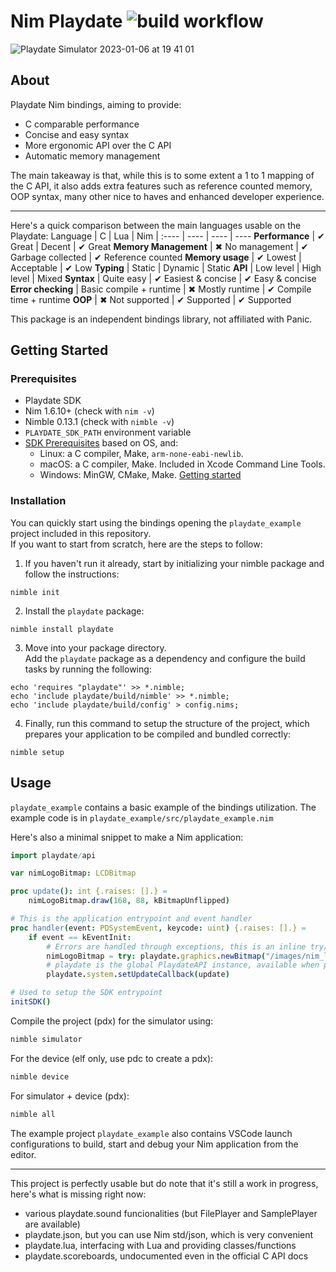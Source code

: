# Nim Playdate ![build workflow](https://github.com/samdze/playdate-nim/actions/workflows/build.yml/badge.svg)
![Playdate Simulator 2023-01-06 at 19 41 01](https://user-images.githubusercontent.com/19392104/211077589-09d1c9ee-02a4-4804-8c2b-6a8ad1850ec3.png)

## About
Playdate Nim bindings, aiming to provide:
- C comparable performance
- Concise and easy syntax
- More ergonomic API over the C API
- Automatic memory management

The main takeaway is that, while this is to some extent a 1 to 1 mapping of the C API, it also adds extra features such as reference counted memory, OOP syntax, many other nice to haves and enhanced developer experience.

<hr>

Here's a quick comparison between the main languages usable on the Playdate:
Language | C | Lua | Nim  |
:---- | ---- | ---- | ----
**Performance** | ✔ Great | Decent | ✔ Great
**Memory Management** | ✖ No management | ✔ Garbage collected | ✔ Reference counted
**Memory usage** | ✔ Lowest | Acceptable | ✔ Low
**Typing** | Static | Dynamic | Static
**API** | Low level | High level | Mixed
**Syntax** | Quite easy | ✔ Easiest & concise | ✔ Easy & concise
**Error checking** | Basic compile + runtime | ✖ Mostly runtime | ✔ Compile time + runtime
**OOP** | ✖ Not supported | ✔ Supported | ✔ Supported

This package is an independent bindings library, not affiliated with Panic.

## Getting Started

### Prerequisites

- Playdate SDK
- Nim 1.6.10+ (check with `nim -v`)
- Nimble 0.13.1 (check with `nimble -v`)
- `PLAYDATE_SDK_PATH` environment variable
- [SDK Prerequisites](https://sdk.play.date/Inside%20Playdate%20with%20C.html#_prerequisites) based on OS, and:
    - Linux: a C compiler, Make, `arm-none-eabi-newlib`.
    - macOS: a C compiler, Make. Included in Xcode Command Line Tools.
    - Windows: MinGW, CMake, Make. [Getting started](https://code.visualstudio.com/docs/cpp/config-mingw)

### Installation

You can quickly start using the bindings opening the `playdate_example` project included in this repository.<br>
If you want to start from scratch, here are the steps to follow:

1. If you haven't run it already, start by initializing your nimble package and follow the instructions:

```
nimble init
```

2. Install the `playdate` package:

```
nimble install playdate
```

3. Move into your package directory.<br>
Add the `playdate` package as a dependency and configure the build tasks by running the following:

```
echo 'requires "playdate"' >> *.nimble;
echo 'include playdate/build/nimble' >> *.nimble;
echo 'include playdate/build/config' > config.nims;
```

4. Finally, run this command to setup the structure of the project, which prepares your application to be compiled and bundled correctly:

```
nimble setup
```

## Usage

`playdate_example` contains a basic example of the bindings utilization.
The example code is in `playdate_example/src/playdate_example.nim`

Here's also a minimal snippet to make a Nim application:
```nim
import playdate/api

var nimLogoBitmap: LCDBitmap

proc update(): int {.raises: [].} =
    nimLogoBitmap.draw(168, 88, kBitmapUnflipped)

# This is the application entrypoint and event handler
proc handler(event: PDSystemEvent, keycode: uint) {.raises: [].} =
    if event == kEventInit:
        # Errors are handled through exceptions, this is an inline try/except
        nimLogoBitmap = try: playdate.graphics.newBitmap("/images/nim_logo") except: nil
        # playdate is the global PlaydateAPI instance, available when playdate/api is imported 
        playdate.system.setUpdateCallback(update)

# Used to setup the SDK entrypoint
initSDK()
```

Compile the project (pdx) for the simulator using:
```sh
nimble simulator
```
For the device (elf only, use pdc to create a pdx):
```sh
nimble device
```
For simulator + device (pdx):
```sh
nimble all
```

The example project `playdate_example` also contains VSCode launch configurations to build, start and debug your Nim application from the editor.

---
This project is perfectly usable but do note that it's still a work in progress, here's what is missing right now:
- various playdate.sound funcionalities (but FilePlayer and SamplePlayer are available)
- playdate.json, but you can use Nim std/json, which is very convenient
- playdate.lua, interfacing with Lua and providing classes/functions
- playdate.scoreboards, undocumented even in the official C API docs
